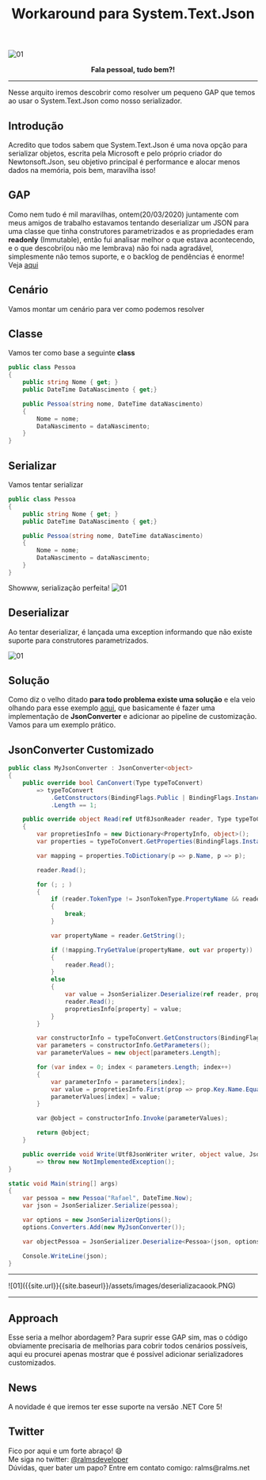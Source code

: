 ﻿---
title: "Workaround para System.Text.Json"
comments: true
excerpt_separator: "Ler mais"
toc: true
toc_label: "Tópicos"
categories:
  - Workaround
  - Json
  - AspNetCore
---

![01]({{site.url}}{{site.baseurl}}/assets/images/SystemTextJson.png)

<center><strong>Fala pessoal, tudo bem?!</strong></center>
<hr /> 
<div class="notice--warning">
Nesse arquito iremos descobrir como resolver um pequeno GAP que temos ao usar o System.Text.Json como nosso serializador.
</div> 

## Introdução
Acredito que todos sabem que System.Text.Json é uma nova opção para serializar objetos, escrita pela Microsoft e pelo próprio criador do Newtonsoft.Json, seu objetivo principal é performance e alocar menos dados na memória, pois bem, maravilha isso!

## GAP
Como nem tudo é mil maravilhas, ontem(20/03/2020) juntamente com meus amigos de trabalho estavamos tentando deserializar um JSON para uma classe que tinha construtores parametrizados e as propriedades eram <b>readonly</b> (Immutable), então fui analisar melhor o que estava acontecendo, e o que descobri(ou não me lembrava) não foi nada agradável, 
simplesmente não temos suporte, e o backlog de pendências é enorme! Veja <a target="_BLANK" href="https://docs.microsoft.com/pt-br/dotnet/standard/serialization/system-text-json-migrate-from-newtonsoft-how-to#table-of-differences-between-newtonsoftjson-and-systemtextjson" alt="">aqui</a>

## Cenário
Vamos montar um cenário para ver como podemos resolver

## Classe
Vamos ter como base a seguinte <b>class</b>
```csharp
public class Pessoa
{
    public string Nome { get; }
    public DateTime DataNascimento { get;} 

    public Pessoa(string nome, DateTime dataNascimento)
    {
        Nome = nome;
        DataNascimento = dataNascimento;
    }
}
```

## Serializar
Vamos tentar serializar 
```csharp
public class Pessoa
{
    public string Nome { get; }
    public DateTime DataNascimento { get;} 

    public Pessoa(string nome, DateTime dataNascimento)
    {
        Nome = nome;
        DataNascimento = dataNascimento;
    }
}
```
Showww, serialização perfeita!
![01]({{site.url}}{{site.baseurl}}/assets/images/serializacaook.PNG)

## Deserializar
Ao tentar deserializar, é lançada uma exception informando que não existe suporte para construtores parametrizados.

![01]({{site.url}}{{site.baseurl}}/assets/images/problemajsondeserialize.PNG)
 
## Solução
Como diz o velho ditado <b>para todo problema existe uma solução</b> e ela veio olhando para esse exemplo <a target="_BLANK" href="https://docs.microsoft.com/pt-br/dotnet/standard/serialization/system-text-json-migrate-from-newtonsoft-how-to#deserialize-to-immutable-classes-and-structs" alt="">aqui</a>, que basicamente é fazer uma implementação de <b>JsonConverter</b> e adicionar ao pipeline de customização. Vamos para um exemplo prático.

## JsonConverter Customizado
```csharp
public class MyJsonConverter : JsonConverter<object>
{
    public override bool CanConvert(Type typeToConvert)
        => typeToConvert
            .GetConstructors(BindingFlags.Public | BindingFlags.Instance)
            .Length == 1; 

    public override object Read(ref Utf8JsonReader reader, Type typeToConvert, JsonSerializerOptions options)
    {
        var propretiesInfo = new Dictionary<PropertyInfo, object>();
        var properties = typeToConvert.GetProperties(BindingFlags.Instance | BindingFlags.Public | BindingFlags.NonPublic);

        var mapping = properties.ToDictionary(p => p.Name, p => p);

        reader.Read();

        for (; ; )
        {
            if (reader.TokenType != JsonTokenType.PropertyName && reader.TokenType != JsonTokenType.String)
            {
                break;
            }

            var propertyName = reader.GetString();

            if (!mapping.TryGetValue(propertyName, out var property))
            {
                reader.Read();
            }
            else
            {
                var value = JsonSerializer.Deserialize(ref reader, property.PropertyType, options);
                reader.Read();
                propretiesInfo[property] = value;
            }
        }

        var constructorInfo = typeToConvert.GetConstructors(BindingFlags.Public | BindingFlags.Instance)[0];
        var parameters = constructorInfo.GetParameters();
        var parameterValues = new object[parameters.Length];

        for (var index = 0; index < parameters.Length; index++)
        {
            var parameterInfo = parameters[index];
            var value = propretiesInfo.First(prop => prop.Key.Name.Equals(parameterInfo.Name, StringComparison.InvariantCultureIgnoreCase)).Value;
            parameterValues[index] = value;
        }

        var @object = constructorInfo.Invoke(parameterValues);

        return @object;
    }

    public override void Write(Utf8JsonWriter writer, object value, JsonSerializerOptions options)
        => throw new NotImplementedException();
}
```

```csharp
static void Main(string[] args)
{
    var pessoa = new Pessoa("Rafael", DateTime.Now);
    var json = JsonSerializer.Serialize(pessoa);

    var options = new JsonSerializerOptions();
    options.Converters.Add(new MyJsonConverter());

    var objectPessoa = JsonSerializer.Deserialize<Pessoa>(json, options);

    Console.WriteLine(json);
}
```
<hr />
![01]({{site.url}}{{site.baseurl}}/assets/images/deserializacaook.PNG)
<hr />

## Approach
Esse seria a melhor abordagem? Para suprir esse GAP sim, mas o código obviamente precisaria de melhorias para cobrir todos cenários possíveis, aqui eu procurei apenas mostrar que é possível adicionar serializadores customizados.

## News
A novidade é que iremos ter esse suporte na versão .NET Core 5!


## Twitter
<div class="notice--info">
 Fico por aqui e um forte abraço! 😄 <br />
 Me siga no twitter: <a alt="" href="https://twitter.com/RalmsDeveloper">@ralmsdeveloper</a><br />
 Dúvidas, quer bater um papo? Entre em contato comigo: ralms@ralms.net
</div> 

<br>
